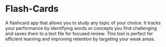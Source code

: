 # Flash-Cards
A flashcard app that allows you to study any topic of your choice. It tracks your performance by identifying words or concepts you find challenging and saves them to a text file for focused review. This tool is perfect for efficient learning and improving retention by targeting your weak areas.
